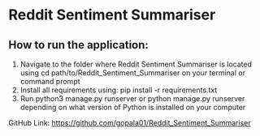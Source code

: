 # Reddit Sentiment Summariser
## How to run the application:
1. Navigate to the folder where Reddit Sentiment Summariser is located using cd path/to/Reddit_Sentiment_Summariser on your terminal or command prompt
2. Install all requirements using: pip install -r requirements.txt
2. Run python3 manage.py runserver or python manage.py runserver depending on what version of Python is installed on your computer

GitHub Link: https://github.com/gopala01/Reddit_Sentiment_Summariser